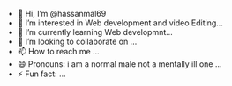 - 👋 Hi, I’m @hassanmal69
- 👀 I’m interested in Web development and video Editing...
- 🌱 I’m currently learning Web developmnt...
- 💞️ I’m looking to collaborate on ...
- 📫 How to reach me ...
- 😄 Pronouns: i am a normal male not a mentally ill one ...
- ⚡ Fun fact: ...

<!---
hassanmal69/hassanmal69 is a ✨ special ✨ repository because its `README.md` (this file) appears on your GitHub profile.
You can click the Preview link to take a look at your changes.
--->
